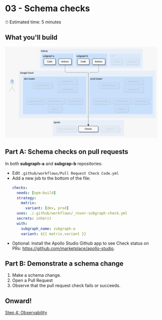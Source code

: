 # 03 - Schema checks

⏱ Estimated time: 5 minutes

## What you'll build

![Architecture diagram of the supergraph](diagram.png)

## Part A: Schema checks on pull requests

In both **subgraph-a** and **subgrap-b** repositories:

- Edit `.github/workflows/Pull Request Check Code.yml`
- Add a new job to the bottom of the file:
  ```yaml
  checks:
    needs: [npm-build]
    strategy:
      matrix:
        variant: [dev, prod]
    uses: ./.github/workflows/_rover-subgraph-check.yml
    secrets: inherit
    with:
      subgraph_name: subgraph-a
      variant: ${{ matrix.variant }}
  ```
- Optional: install the Apollo Studio Github app to see Check status on PRs: https://github.com/marketplace/apollo-studio.

## Part B: Demonstrate a schema change

1. Make a schema change.
2. Open a Pull Request
3. Observe that the pull request check fails or succeeds.

## Onward!

[Step 4: Observability](../04-observability/)
